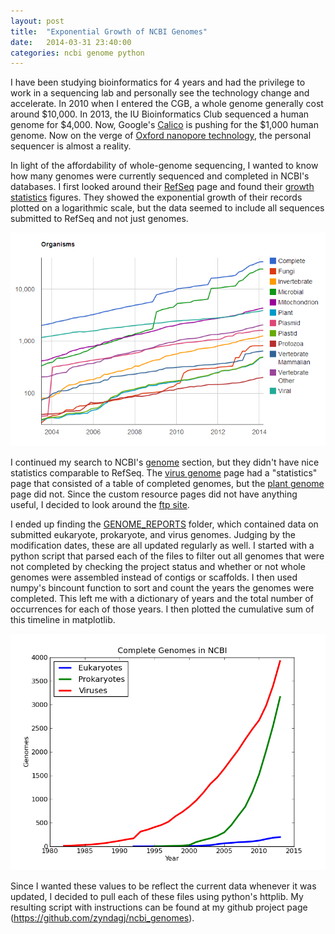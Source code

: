 ```yaml
---
layout: post
title:  "Exponential Growth of NCBI Genomes"
date:   2014-03-31 23:40:00
categories: ncbi genome python
---
```


I have been studying bioinformatics for 4 years and had the privilege to work in a sequencing lab and personally see the technology change and accelerate. In 2010 when I entered the CGB, a whole genome generally cost around $10,000. In 2013, the IU Bioinformatics Club sequenced a human genome for $4,000. Now, Google's [Calico](http://business.time.com/2013/09/18/google-extend-human-life/) is pushing for the $1,000 human genome. Now on the verge of [Oxford nanopore technology](https://www.nanoporetech.com/), the personal sequencer is almost a reality.

In light of the affordability of whole-genome sequencing, I wanted to know how many genomes were currently sequenced and completed in NCBI's databases. I first looked around their [RefSeq](http://www.ncbi.nlm.nih.gov/refseq/) page and found their [growth statistics](http://www.ncbi.nlm.nih.gov/refseq/statistics/) figures. They showed the exponential growth of their records plotted on a logarithmic scale, but the data seemed to include all sequences submitted to RefSeq and not just genomes.

![RefSeq figure](/assets/refseq.png)

I continued my search to NCBI's [genome](http://www.ncbi.nlm.nih.gov/genome) section, but they didn't have nice statistics comparable to RefSeq. The [virus genome](http://www.ncbi.nlm.nih.gov/genomes/GenomesHome.cgi?taxid=10239) page had a "statistics" page that consisted of a table of completed genomes, but the [plant genome](http://www.ncbi.nlm.nih.gov/genomes/PLANTS/PlantList.html) page did not. Since the custom resource pages did not have anything useful, I decided to look around the [ftp site](ftp://ftp.ncbi.nlm.nih.gov/genomes/).

I ended up finding the [GENOME_REPORTS](ftp://ftp.ncbi.nlm.nih.gov/genomes/GENOME_REPORTS/) folder, which contained data on submitted eukaryote, prokaryote, and virus genomes. Judging by the modification dates, these are all updated regularly as well. I started with a python script that parsed each of the files to filter out all genomes that were not completed by checking the project status and whether or not whole genomes were assembled instead of contigs or scaffolds. I then used numpy's bincount function to sort and count the years the genomes were completed. This left me with a dictionary of years and the total number of occurrences for each of those years. I then plotted the cumulative sum of this timeline in matplotlib.

![completed genomes](/assets/genome_completed.png)

Since I wanted these values to be reflect the current data whenever it was updated, I decided to pull each of these files using python's httplib. My resulting script with instructions can be found at my github project page (https://github.com/zyndagj/ncbi_genomes).
